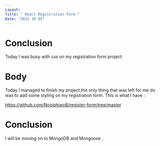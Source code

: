 ```yaml
---
Layout:
Title: " React Registration Form "
Date: "2022 10 05"
---
```


# Conclusion
Today I was busy with css on my registration form project.

# Body
Today I managed to finish my project,the only thing that was left for me do was to add some styling on my registration form. This is what I have :

https://github.com/NosiphiwoB/register-form/tree/master

# Conclusion
I will be moving on to MongoDB and Mongoose .
